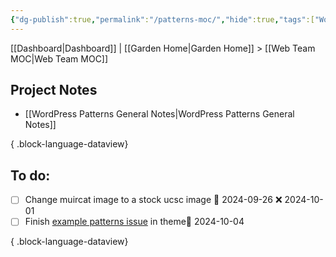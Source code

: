 ```yaml
---
{"dg-publish":true,"permalink":"/patterns-moc/","hide":true,"tags":["WordPress","work"],"noteIcon":"","created":"2024-06-24T15:18:14.365-07:00","updated":"2024-09-19T09:01:50.692-07:00"}
---
```


[[Dashboard\|Dashboard]] | [[Garden Home\|Garden Home]] > [[Web Team MOC\|Web Team MOC]]
## Project Notes
- [[WordPress Patterns General Notes\|WordPress Patterns General Notes]]

{ .block-language-dataview}

## To do:
- [ ] Change muircat image to a stock ucsc image 📅 2024-09-26 ❌ 2024-10-01
- [ ] Finish [example patterns issue](https://github.com/ucsc/ucsc-2022/issues/350) in theme📅 2024-10-04

{ .block-language-dataview}